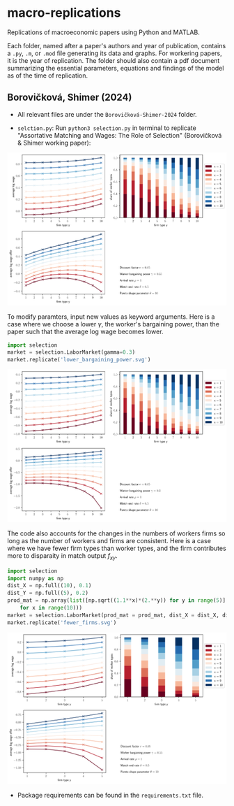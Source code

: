 # macro-replications

Replications of macroeconomic papers using Python and MATLAB.

Each folder, named after a paper's authors and year of publication, contains a `.py`, `.m`, or `.mod` file generating its data and graphs. For workering papers, it is the year of replication. The folder should also contain a pdf document summarizing the essential parameters, equations and findings of the model as of the time of replication.


## Borovičková, Shimer (2024)

- All relevant files are under the `Borovičková-Shimer-2024` folder.

- `selction.py`: Run `python3 selection.py` in terminal to replicate "Assortative Matching and Wages: The Role of Selection" (Borovičková & Shimer working paper):

![Borovičková-Shimer-2024](Borovičková-Shimer-2024/Borovičková-Shimer-2024.svg)

To modify paramters, input new values as keyword arguments. Here is a case where we choose a lower $\gamma$, the worker's bargaining power, than the paper such that the average log wage becomes lower.

```python
import selection
market = selection.LaborMarket(gamma=0.3)
market.replicate('lower_bargaining_power.svg')
```

![lower_bargaining_power](Borovičková-Shimer-2024/lower_bargaining_power.svg)

The code also accounts for the changes in the numbers of workers firms so long as the number of workers and firms are consistent. Here is a case where we have fewer firm types than worker types, and the firm contributes more to disparaity in match output $f_{xy}$.

```python
import selection
import numpy as np
dist_X = np.full((10), 0.1)
dist_Y = np.full((5), 0.2)
prod_mat = np.array(list([np.sqrt((1.1**x)*(2.**y)) for y in range(5)]
    for x in range(10)))
market = selection.LaborMarket(prod_mat = prod_mat, dist_X = dist_X, dist_Y = dist_Y)
market.replicate('fewer_firms.svg')
```

![fewer_firms](Borovičková-Shimer-2024/fewer_firms.svg)

- Package requirements can be found in the `requirements.txt` file. 



